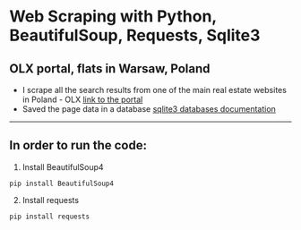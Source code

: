 # Web Scraping with Python, BeautifulSoup, Requests, Sqlite3 
##  OLX portal, flats in Warsaw, Poland

- I scrape all the search results from one of the main real estate websites in Poland - OLX  [link to the portal](https://www.olx.pl/nieruchomosci/mieszkania/sprzedaz/warszawa/?search%5Bfilter_enum_rooms%5D%5B0%5D=two)
- Saved the page data in a database [sqlite3 databases documentation](https://docs.python.org/3/library/sqlite3.html)

_____________________________________________


## In order to run the code: 
1. Install BeautifulSoup4
```
pip install BeautifulSoup4
```
2. Install requests
```
pip install requests
```
